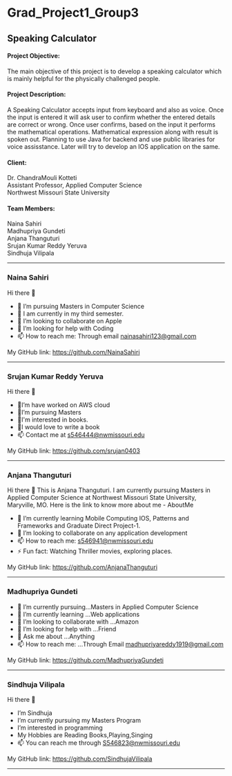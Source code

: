 # Grad_Project1_Group3

## Speaking Calculator

#### Project Objective:
The main objective of this project is to develop a speaking calculator which is mainly helpful for the physically challenged people.

#### Project Description:
A Speaking Calculator accepts input from keyboard and also as voice. Once the input is entered it will ask user to confirm whether the entered details are correct or
wrong. Once user confirms, based on the input it performs the mathematical operations. Mathematical expression along with result is spoken out. Planning to use Java
for backend and use public libraries for voice assisstance. Later will try to develop an IOS application on the same.

#### Client:
Dr. ChandraMouli Kotteti<br>
Assistant Professor, Applied Computer Science<br>
Northwest Missouri State University

#### Team Members:
Naina Sahiri<br>
Madhupriya Gundeti<br>
Anjana Thanguturi<br>
Srujan Kumar Reddy Yeruva<br>
Sindhuja Vilipala<br>

**************************************************************************************************

### Naina Sahiri<br>
Hi there 👋
- 🔭 I’m pursuing Masters in Computer Science
- 🌱 I am currently in my third semester.
- 👯 I’m looking to collaborate on Apple
- 🤔 I’m looking for help with Coding
- 📫 How to reach me: Through email nainasahiri123@gmail.com

My GitHub link: https://github.com/NainaSahiri 

**************************************************************************************************

### Srujan Kumar Reddy Yeruva<br>
Hi there 👋
- 🔭I’m have worked on AWS cloud
- 🌱I’m pursuing Masters 
- 👯I'm interested in books.
- 🤔I would love to write a book
- 📫 Contact me at s546444@nwmissouri.edu

My GitHub link: https://github.com/srujan0403

**************************************************************************************************

### Anjana Thanguturi<br>
Hi there 👋
This is Anjana Thanguturi. I am currently pursuing Masters in Applied Computer Science at Northwest Missouri State University, Maryville, MO. Here is the link to know more about me - AboutMe

- 🌱 I’m currently learning Mobile Computing IOS, Patterns and Frameworks and Graduate Direct Project-1.
- 👯 I’m looking to collaborate on any application development
- 📫 How to reach me: s546941@nwmissouri.edu
- ⚡ Fun fact: Watching Thriller movies, exploring places.

My GitHub link: https://github.com/AnjanaThanguturi

**************************************************************************************************

### Madhupriya Gundeti<br>
- 🔭 I’m currently pursuing...Masters in Applied Computer Science
- 🌱 I’m currently learning ...Web applications
- 👯 I’m looking to collaborate with ...Amazon
- 🤔 I’m looking for help with ...Friend
- 💬 Ask me about ...Anything
- 📫 How to reach me: ...Through Email madhupriyareddy1919@gmail.com

My GitHub link: https://github.com/MadhupriyaGundeti

**************************************************************************************************

### Sindhuja Vilipala<br>
Hi there 👋
- I’m Sindhuja
- I’m currently pursuing my Masters Program
- I’m interested in programming
- My Hobbies are Reading Books,Playing,Singing
- 📫 You can reach me through S546823@nwmissouri.edu

My GitHub link: https://github.com/SindhujaVilipala


**************************************************************************************************
